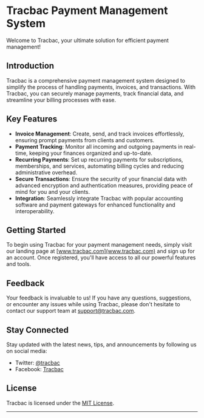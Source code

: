 
# Tracbac Payment Management System

Welcome to Tracbac, your ultimate solution for efficient payment management!

## Introduction
Tracbac is a comprehensive payment management system designed to simplify the process of handling payments, invoices, and transactions. With Tracbac, you can securely manage payments, track financial data, and streamline your billing processes with ease.

## Key Features
- **Invoice Management**: Create, send, and track invoices effortlessly, ensuring prompt payments from clients and customers.
- **Payment Tracking**: Monitor all incoming and outgoing payments in real-time, keeping your finances organized and up-to-date.
- **Recurring Payments**: Set up recurring payments for subscriptions, memberships, and services, automating billing cycles and reducing administrative overhead.
- **Secure Transactions**: Ensure the security of your financial data with advanced encryption and authentication measures, providing peace of mind for you and your clients.
- **Integration**: Seamlessly integrate Tracbac with popular accounting software and payment gateways for enhanced functionality and interoperability.

## Getting Started
To begin using Tracbac for your payment management needs, simply visit our landing page at [www.tracbac.com](www.tracbac.com) and sign up for an account. Once registered, you'll have access to all our powerful features and tools.

## Feedback
Your feedback is invaluable to us! If you have any questions, suggestions, or encounter any issues while using Tracbac, please don't hesitate to contact our support team at [support@tracbac.com](mailto:support@tracbac.com).

## Stay Connected
Stay updated with the latest news, tips, and announcements by following us on social media:
- Twitter: [@tracbac](https://twitter.com/tracbac)
- Facebook: [Tracbac](https://www.facebook.com/tracbac)

## License
Tracbac is licensed under the [MIT License](LICENSE).

---
